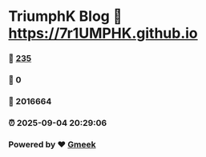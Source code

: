 # TriumphK Blog :link: https://7r1UMPHK.github.io 
### :page_facing_up: [235](https://7r1UMPHK.github.io/tag.html) 
### :speech_balloon: 0 
### :hibiscus: 2016664 
### :alarm_clock: 2025-09-04 20:29:06 
### Powered by :heart: [Gmeek](https://github.com/Meekdai/Gmeek)
